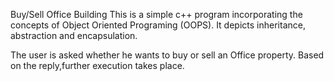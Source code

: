Buy/Sell Office Building
This is a simple c++ program incorporating the concepts of Object Oriented Programing (OOPS).
It depicts inheritance, abstraction and encapsulation.

The user is asked whether he wants to buy or sell an Office property.
Based on the reply,further execution takes place.
